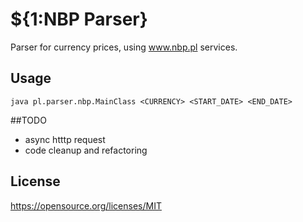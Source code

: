 # ${1:NBP Parser}

Parser for currency prices, using www.nbp.pl services.

## Usage

`java pl.parser.nbp.MainClass <CURRENCY> <START_DATE> <END_DATE>`

##TODO
  - async htttp request
  - code cleanup and refactoring

## License

https://opensource.org/licenses/MIT